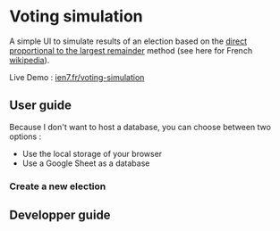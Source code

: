 # Voting simulation

A simple UI to simulate results of an election based on the [direct proportional to the largest remainder](https://github.com/seba1204/voting-simulation.git) method (see here for French [wikipedia](https://fr.wikipedia.org/wiki/Scrutin_proportionnel_plurinominal#M%C3%A9thode_utilisant_le_quotient_de_Hare)).

Live Demo : [ien7.fr/voting-simulation](https://ien7.fr/voting-simulation)

## User guide

Because I don't want to host a database, you can choose between two options :

- Use the local storage of your browser
- Use a Google Sheet as a database

### Create a new election

## Developper guide
